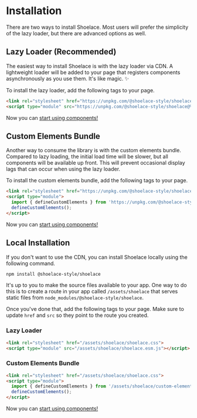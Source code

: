 # Installation

There are two ways to install Shoelace. Most users will prefer the simplicity of the lazy loader, but there are advanced options as well.

## Lazy Loader (Recommended)

The easiest way to install Shoelace is with the lazy loader via CDN. A lightweight loader will be added to your page that registers components asynchronously as you use them. It's like magic. ✨

To install the lazy loader, add the following tags to your page.

```html
<link rel="stylesheet" href="https://unpkg.com/@shoelace-style/shoelace@%VERSION%/shoelace.css">
<script type="module" src="https://unpkg.com/@shoelace-style/shoelace@%VERSION%/shoelace.esm.js"></script>
```

Now you can [start using components!](/getting-started/usage.md)

## Custom Elements Bundle

Another way to consume the library is with the custom elements bundle. Compared to lazy loading, the initial load time will be slower, but all components will be available up front. This will prevent occasional display lags that can occur when using the lazy loader.

To install the custom elements bundle, add the following tags to your page.

```html
<link rel="stylesheet" href="https://unpkg.com/@shoelace-style/shoelace@%VERSION%/shoelace.css">
<script type="module">
  import { defineCustomElements } from 'https://unpkg.com/@shoelace-style/shoelace@%VERSION%/custom-elements-bundle';
  defineCustomElements();
</script>
```

Now you can [start using components!](/getting-started/usage.md)

## Local Installation

If you don't want to use the CDN, you can install Shoelace locally using the following command. 

```sh
npm install @shoelace-style/shoelace
```

It's up to you to make the source files available to your app. One way to do this is to create a route in your app called `/assets/shoelace` that serves static files from `node_modules/@shoelace-style/shoelace`. 

Once you've done that, add the following tags to your page. Make sure to update `href` and `src` so they point to the route you created.

### Lazy Loader

```html
<link rel="stylesheet" href="/assets/shoelace/shoelace.css">
<script type="module" src="/assets/shoelace/shoelace.esm.js"></script>
```

### Custom Elements Bundle

```html
<link rel="stylesheet" href="/assets/shoelace/shoelace.css">
<script type="module">
  import { defineCustomElements } from '/assets/shoelace/custom-elements-bundle';
  defineCustomElements();
</script>
```

Now you can [start using components!](/getting-started/usage.md)
